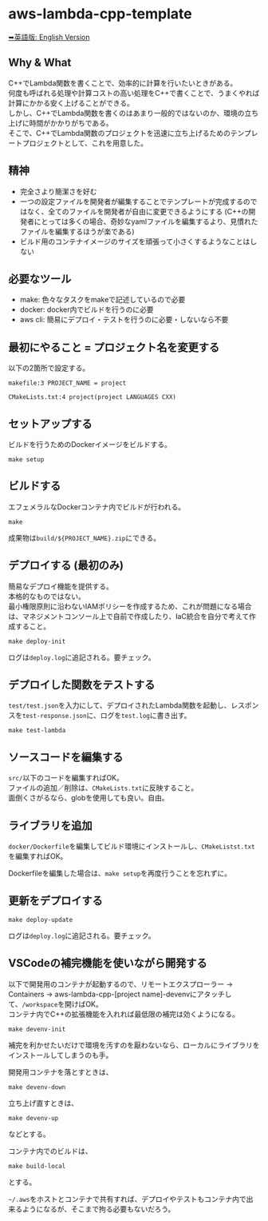 # aws-lambda-cpp-template

[➥英語版: English Version](README.md)

## Why & What

C++でLambda関数を書くことで、効率的に計算を行いたいときがある。  
何度も呼ばれる処理や計算コストの高い処理をC++で書くことで、うまくやれば計算にかかる安く上げることができる。  
しかし、C++でLambda関数を書くのはあまり一般的ではないのか、環境の立ち上げに時間がかかりがちである。  
そこで、C++でLambda関数のプロジェクトを迅速に立ち上げるためのテンプレートプロジェクトとして、これを用意した。

## 精神

- 完全さより簡潔さを好む
- 一つの設定ファイルを開発者が編集することでテンプレートが完成するのではなく、全てのファイルを開発者が自由に変更できるようにする (C++の開発者にとっては多くの場合、奇妙なyamlファイルを編集するより、見慣れたファイルを編集するほうが楽である)
- ビルド用のコンテナイメージのサイズを頑張って小さくするようなことはしない

## 必要なツール

- make: 色々なタスクをmakeで記述しているので必要
- docker: docker内でビルドを行うのに必要
- aws cli: 簡易にデプロイ・テストを行うのに必要・しないなら不要

## 最初にやること = プロジェクト名を変更する

以下の2箇所で設定する。

```
makefile:3 PROJECT_NAME = project
```

```
CMakeLists.txt:4 project(project LANGUAGES CXX)
```

## セットアップする

ビルドを行うためのDockerイメージをビルドする。

```
make setup
```

## ビルドする

エフェメラルなDockerコンテナ内でビルドが行われる。

```
make
```

成果物は`build/${PROJECT_NAME}.zip`にできる。

## デプロイする (最初のみ)

簡易なデプロイ機能を提供する。  
本格的なものではない。  
最小権限原則に沿わないIAMポリシーを作成するため、これが問題になる場合は、マネジメントコンソール上で自前で作成したり、IaC統合を自分で考えて作成すること。

```
make deploy-init
```

ログは`deploy.log`に追記される。要チェック。

## デプロイした関数をテストする

`test/test.json`を入力にして、デプロイされたLambda関数を起動し、レスポンスを`test-response.json`に、ログを`test.log`に書き出す。

```
make test-lambda
```

## ソースコードを編集する

`src/`以下のコードを編集すればOK。  
ファイルの追加／削除は、`CMakeLists.txt`に反映すること。  
面倒くさがるなら、globを使用しても良い。自由。

## ライブラリを追加

`docker/Dockerfile`を編集してビルド環境にインストールし、`CMakeListst.txt`を編集すればOK。

Dockerfileを編集した場合は、`make setup`を再度行うことを忘れずに。


## 更新をデプロイする

```
make deploy-update
```

ログは`deploy.log`に追記される。要チェック。


## VSCodeの補完機能を使いながら開発する

以下で開発用のコンテナが起動するので、リモートエクスプローラー -> Containers -> aws-lambda-cpp-[project name]-devenvにアタッチして、`/workspace`を開けばOK。  
コンテナ内でC++の拡張機能を入れれば最低限の補完は効くようになる。

```
make devenv-init
```

補完を利かせたいだけで環境を汚すのを厭わないなら、ローカルにライブラリをインストールしてしまうのも手。

開発用コンテナを落とすときは、

```
make devenv-down
```

立ち上げ直すときは、

```
make devenv-up
```

などとする。

コンテナ内でのビルドは、

```
make build-local
```

とする。

`~/.aws`をホストとコンテナで共有すれば、デプロイやテストもコンテナ内で出来るようになるが、そこまで拘る必要もないだろう。
